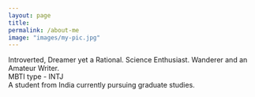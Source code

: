 ```yaml
---
layout: page
title:  
permalink: /about-me
image: "images/my-pic.jpg"
---
```


Introverted, Dreamer yet a Rational. Science Enthusiast. Wanderer and an Amateur Writer.  
MBTI type - INTJ  
A student from India currently pursuing graduate studies. 
